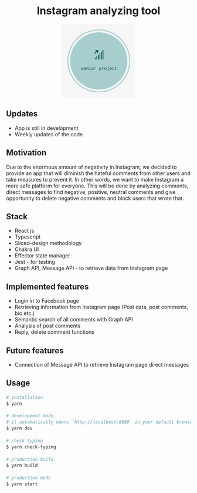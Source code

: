 <h1 align="center">
  Instagram analyzing tool️
</h1>
<p align="center">
  <img src="./senior-project-icon.jpg" width="200" height="200">
</p>

## Updates

* App is still in development
* Weekly updates of the code

## Motivation
<p>
  Due to the enormous amount of negativity in Instagram, we decided to provide an app that will diminish the hateful comments from other users and take measures to prevent it. In other words, we want to make Instagram a more safe platform for everyone. This will be done by analyzing comments, direct messages to find negative, positive, neutral comments and give opportunity to delete negative comments and block users that wrote that.
</p>

## Stack

* React js
* Typescript
* Sliced-design methodology
* Chakra UI
* Effector state manager
* Jest - for testing
* Graph API, Message API - to retrieve data from Instagram page


## Implemented features
* Login in to Facebook page
* Retrieving information from Instagram page (Post data, post comments, bio etc.)
* Semantic search of all comments with Graph API
* Analysis of post comments
* Reply, delete comment functions

## Future features
* Connection of Message API to retrieve Instagram page direct messages


## Usage

```bash
# installation
$ yarn

# development mode
# it automatically opens `http://localhost:8080` in your default browser
$ yarn dev

# check typing
$ yarn check-typing

# production build
$ yarn build

# production mode
$ yarn start
```
